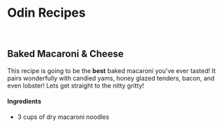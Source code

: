<!DOCTYPE html>
<html>
<head>
  <meta charset="UTF-8">
</head>
<body>
  <h1>Odin Recipes</h1>
 <br>
 <div>
   <h2>Baked Macaroni & Cheese</h2>
  </div>
 <div>
   This recipe is going to be the <strong>best</strong> baked macaroni you've ever tasted! It pairs wonderfully with candied yams, honey glazed tenders, bacon, and even lobster! Lets get straight to the nitty gritty!
  </div>
  <div>
  </div>
 <div>
 <h4>Ingredients</h4>
    <ul>
      <li>3 cups of dry macaroni noodles</li>
   </ul>
 </div>
  
</body>
</html>
